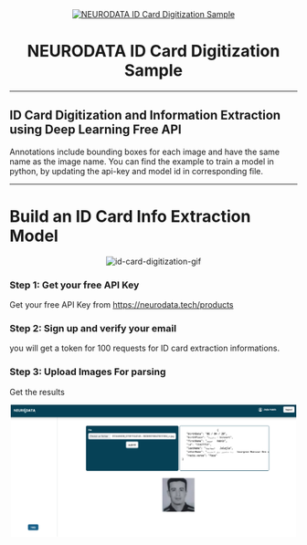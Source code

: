 <div align="center">
  <a href="https://www.neurodata.tech/">
    <img src="https://avatars.githubusercontent.com/u/67514861?v=4" alt="NEURODATA ID Card Digitization Sample" width="100"/>
    </a>
</div>

<h1 align="center">NEURODATA ID Card Digitization Sample</h1>

** **

## ID Card Digitization and Information Extraction using Deep Learning Free API


Annotations include bounding boxes for each image and have the same name as the image name. You can find the example to train a model in python, by updating the api-key and model id in corresponding file.


** **

# Build an ID Card Info Extraction Model


<div align="center">
    <img src="https://neurodata.tech/storage/blogs/carte%20neurodata_1676143595.png" alt="id-card-digitization-gif" width = "500"/>
</div>

### Step 1: Get your free API Key
Get your free API Key from https://neurodata.tech/products

### Step 2: Sign up and verify your email
you will get a token for 100 requests for ID card extraction informations.

### Step 3: Upload Images For parsing
Get the results 
<div align="center">
    <img src="sample.png" alt="id-card-parsing-neurodata-results" width = "500"/>
</div>



